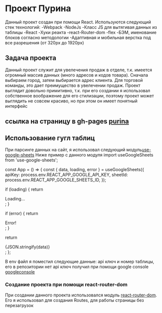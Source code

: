# Проект Пурина

Данный проект создан при помощи React.
Используются следующий стек технологий:
-Webpack
-NodeJs
-Класс JS для вытягивая данных из таблицы
-React
-Хуки реакта
-react-Router-dom
-flex
-БЭМ, именование блоков согласно методологии
-Адаптивная и мобильная верстка под все разрешения (от 320px до 1920px)

## Задача проекта
Данный проект служит для увелечения продаж в отделе, т.к. имеется огромный массив данных (много адресов и кодов товара). Сначала выбираем город, затем выбирается адрес клиента. Для торговой команды, это дает преимущество в увелечении продаж. Проект выглядит довольно примитивно, т.к. при его создании я использовал собственное воображение для его стилизации, поэтому проект может выглядить не совсем красиво, но при этом он имеет понятный интерфейс

## ссылка на страницу в gh-pages [purina](https://tanasov49.github.io/purina-react/)

## Использование гугл таблиц

При парсинге данных на сайт, я использовал следующий модуль[use-google-sheets](https://www.npmjs.com/package/use-google-sheets)
Ниже пример с данного модуля
import useGoogleSheets from 'use-google-sheets';

const App = () => {
  const { data, loading, error } = useGoogleSheets({
    apiKey: process.env.REACT_APP_GOOGLE_API_KEY,
    sheetId: process.env.REACT_APP_GOOGLE_SHEETS_ID,
  });

  if (loading) {
    return <div>Loading...</div>;
  }

  if (error) {
    return <div>Error!</div>;
  }

  return <div>{JSON.stringify(data)}</div>;
};

В env файл я поместил следующие данные: api ключ и номер таблицы, его в репозитории нет
api ключ получил при помощи google console [googleconsole](https://console.cloud.google.com/)

### Создание проекта при помощи react-router-dom

При создании данного проекта использовался модуль [react-router-dom](https://reactrouter.com/). Его я использовал для создания Routes, для работы страницы без перезагрузок

